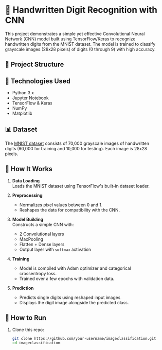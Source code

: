# 🧠 Handwritten Digit Recognition with CNN

This project demonstrates a simple yet effective Convolutional Neural Network (CNN) model built using TensorFlow/Keras to recognize handwritten digits from the MNIST dataset. The model is trained to classify grayscale images (28x28 pixels) of digits (0 through 9) with high accuracy.



## 📁 Project Structure


## 🧰 Technologies Used

- Python 3.x
- Jupyter Notebook
- TensorFlow & Keras
- NumPy
- Matplotlib

## 📊 Dataset

The [MNIST dataset](http://yann.lecun.com/exdb/mnist/) consists of 70,000 grayscale images of handwritten digits (60,000 for training and 10,000 for testing). Each image is 28x28 pixels.

## 🧪 How It Works

1. **Data Loading**  
   Loads the MNIST dataset using TensorFlow's built-in dataset loader.

2. **Preprocessing**  
   - Normalizes pixel values between 0 and 1.
   - Reshapes the data for compatibility with the CNN.

3. **Model Building**  
   Constructs a simple CNN with:
   - 2 Convolutional layers
   - MaxPooling
   - Flatten + Dense layers
   - Output layer with `softmax` activation

4. **Training**  
   - Model is compiled with Adam optimizer and categorical crossentropy loss.
   - Trained over a few epochs with validation data.

5. **Prediction**  
   - Predicts single digits using reshaped input images.
   - Displays the digit image alongside the predicted class.

## 🚀 How to Run

1. Clone this repo:
   ```bash
   git clone https://github.com/your-username/imageclassification.git
   cd imageclassification
